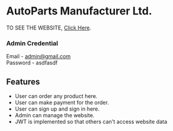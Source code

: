# AutoParts Manufacturer Ltd.

TO SEE THE WEBSITE, [Click Here](https://assignment-12-ca3ac.web.app/).

### Admin Credential
Email - admin@gmail.com <br/>
Password - asdfasdf


## Features 
* User can order any product here.
* User can make payment for the order.
* User can sign up and sign in here.
* Admin can manage the website.
* JWT is implemented so that others can't access website data


